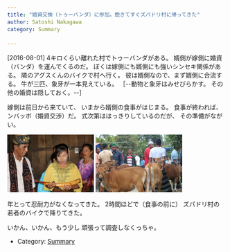 ```yaml
---
title: "婚資交換（トゥーバンダ）に参加。飽きてすぐズパドリ村に帰ってきた"
author: Satoshi Nakagawa
category: Summary

---
```


[2016-08-01]  4キロくらい離れた村でトゥーバンダがある。
婿側が嫁側に婚資（バンダ）を運んでくるのだ。
ぼくは嫁側にも婿側にも強いシンセキ関係がある。
隣のアグスくんのバイクで村へ行く。
彼は婿側なので、まず婿側に合流する。
牛が三匹、象牙が一本見えている。
［--動物と象牙はみせびらかす。
その他の婚資は隠しておく。--］

 嫁側は前日から来ていて、
いまから婿側の食事がはじまる。
食事が終われば、
ンバッボ（婚資交渉）だ。
式次第ははっきりしているのだが、
その準備がながい。

<a href="/pict/2016-08-01-sue.jpg"><img src="/pict/2016-08-01-sue.jpg" alt="象牙" width="200"/></a>
<a href="/pict/2016-08-01-sapi.jpg"><img src="/pict/2016-08-01-sapi.jpg" alt="牛" width="200"/></a>

 年とって忍耐力がなくなってきた。
2時間ほどで（食事の前に）
ズパドリ村の若者のバイクで降りてきた。

 いかん、いかん、もう少し
頑張って調査しなくっちゃ。

- Category: [Summary](/categories.html#Summary)

